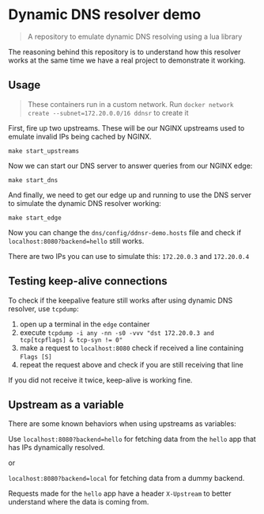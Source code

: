 # Dynamic DNS resolver demo

> A repository to emulate dynamic DNS resolving using a lua library

The reasoning behind this repository is to understand how this resolver works
at the same time we have a real project to demonstrate it working.

## Usage

> These containers run in a custom network. Run `docker network create --subnet=172.20.0.0/16 ddnsr` to create it

First, fire up two upstreams. These will be our NGINX upstreams used to emulate invalid IPs being cached by NGINX.

```console
make start_upstreams
```

Now we can start our DNS server to answer queries from our NGINX edge:

```console
make start_dns
```

And finally, we need to get our edge up and running to use the DNS server to simulate the dynamic DNS resolver working:

```console
make start_edge
```

Now you can change the `dns/config/ddnsr-demo.hosts` file and check if `localhost:8080?backend=hello` still works.

There are two IPs you can use to simulate this: `172.20.0.3` and `172.20.0.4`

## Testing keep-alive connections

To check if the keepalive feature still works after using dynamic DNS resolver, use `tcpdump`:

1) open up a terminal in the `edge` container
2) execute `tcpdump -i any -nn -s0 -vvv "dst 172.20.0.3 and tcp[tcpflags] & tcp-syn != 0"`
3) make a request to `localhost:8080` check if received a line containing `Flags [S]`
4) repeat the request above and check if you are still receiving that line

If you did not receive it twice, keep-alive is working fine.

## Upstream as a variable

There are some known behaviors when using upstreams as variables:

Use `localhost:8080?backend=hello` for fetching data from the `hello` app that has IPs dynamically resolved.

or

`localhost:8080?backend=local` for fetching data from a dummy backend.

Requests made for the `hello` app have a header `X-Upstream` to better understand where the data is coming from.
